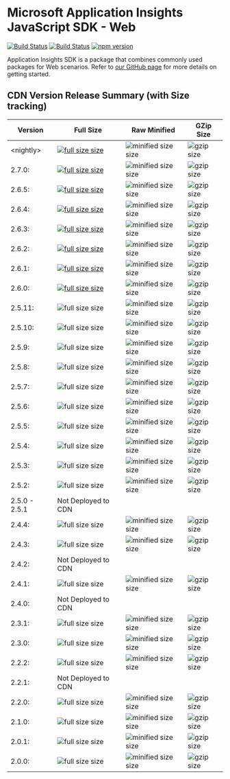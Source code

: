 <properties
	pageTitle="Application Insights JavaScript SDK - AISKU"
	description="Reference doc"
	services="application-insights"
    documentationCenter=".net"
/>

<tags
	ms.service="application-insights"
	ms.workload="tbd"
	ms.tgt_pltfrm="ibiza"
	ms.devlang="na"
	ms.topic="article"
	ms.date="10/8/2019"/>

# Microsoft Application Insights JavaScript SDK - Web

[![Build Status](https://dev.azure.com/mseng/AppInsights/_apis/build/status/AppInsights%20-%20DevTools/1DS%20JavaScript%20SDK%20web%20SKU%20vNext?branchName=master)](https://dev.azure.com/mseng/AppInsights/_build/latest?definitionId=8184&branchName=master)
[![Build Status](https://travis-ci.org/microsoft/ApplicationInsights-JS.svg?branch=master)](https://travis-ci.org/microsoft/ApplicationInsights-JS)
[![npm version](https://badge.fury.io/js/%40microsoft%2Fapplicationinsights-web.svg)](https://badge.fury.io/js/%40microsoft%2Fapplicationinsights-web)

Application Insights SDK is a package that combines commonly used packages for Web scenarios.
Refer to [our GitHub page](https://github.com/microsoft/applicationinsights-js) for more details on getting started.

## CDN Version Release Summary (with Size tracking)

| Version | Full Size | Raw Minified | GZip Size 
|---------|-----------|--------------|-------------
| &lt;nightly&gt;  | [![full size size](https://img.badgesize.io/https://js.monitor.azure.com/nightly/ai.2-nightly.js.svg?label=full%20size&color=blue)](https://img.badgesize.io/https://js.monitor.azure.com/nightly/ai.2-nightly.js.svg?label=full%20size&color=blue)| ![minified size size](https://img.badgesize.io/https://js.monitor.azure.com/nightly/ai.2-nightly.min.js.svg?label=minified%20size&color=darkorchid) | ![gzip size](https://img.badgesize.io/https://js.monitor.azure.com/nightly/ai.2-nightly.min.js.svg?compression=gzip&softmax=30000&max=35000)
| 2.7.0:  | [![full size size](https://img.badgesize.io/https://js.monitor.azure.com/scripts/b/ai.2.7.0.js.svg?label=full%20size&color=blue)](https://img.badgesize.io/https://js.monitor.azure.com/scripts/b/ai.2.7.0.js.svg?label=full%20size&color=blue)| ![minified size size](https://img.badgesize.io/https://js.monitor.azure.com/scripts/b/ai.2.7.0.min.js.svg?label=minified%20size&color=darkorchid) | ![gzip size](https://img.badgesize.io/https://js.monitor.azure.com/scripts/b/ai.2.7.0.min.js.svg?compression=gzip&softmax=30000&max=35000)
| 2.6.5:  | [![full size size](https://img.badgesize.io/https://js.monitor.azure.com/scripts/b/ai.2.6.5.js.svg?label=full%20size&color=blue)](https://img.badgesize.io/https://js.monitor.azure.com/scripts/b/ai.2.6.5.js.svg?label=full%20size&color=blue)| ![minified size size](https://img.badgesize.io/https://js.monitor.azure.com/scripts/b/ai.2.6.5.min.js.svg?label=minified%20size&color=darkorchid) | ![gzip size](https://img.badgesize.io/https://js.monitor.azure.com/scripts/b/ai.2.6.5.min.js.svg?compression=gzip&softmax=30000&max=35000)
| 2.6.4:  | [![full size size](https://img.badgesize.io/https://js.monitor.azure.com/scripts/b/ai.2.6.4.js.svg?label=full%20size&color=blue)](https://img.badgesize.io/https://js.monitor.azure.com/scripts/b/ai.2.6.4.js.svg?label=full%20size&color=blue)| ![minified size size](https://img.badgesize.io/https://js.monitor.azure.com/scripts/b/ai.2.6.4.min.js.svg?label=minified%20size&color=darkorchid) | ![gzip size](https://img.badgesize.io/https://js.monitor.azure.com/scripts/b/ai.2.6.4.min.js.svg?compression=gzip&softmax=30000&max=35000)
| 2.6.3:  | [![full size size](https://img.badgesize.io/https://js.monitor.azure.com/scripts/b/ai.2.6.3.js.svg?label=full%20size&color=blue)](https://img.badgesize.io/https://js.monitor.azure.com/scripts/b/ai.2.6.3.js.svg?label=full%20size&color=blue)| ![minified size size](https://img.badgesize.io/https://js.monitor.azure.com/scripts/b/ai.2.6.3.min.js.svg?label=minified%20size&color=darkorchid) | ![gzip size](https://img.badgesize.io/https://js.monitor.azure.com/scripts/b/ai.2.6.3.min.js.svg?compression=gzip&softmax=30000&max=35000)
| 2.6.2:  | [![full size size](https://img.badgesize.io/https://js.monitor.azure.com/scripts/b/ai.2.6.2.js.svg?label=full%20size&color=blue)](https://img.badgesize.io/https://js.monitor.azure.com/scripts/b/ai.2.6.2.js.svg?label=full%20size&color=blue)| ![minified size size](https://img.badgesize.io/https://js.monitor.azure.com/scripts/b/ai.2.6.2.min.js.svg?label=minified%20size&color=darkorchid) | ![gzip size](https://img.badgesize.io/https://js.monitor.azure.com/scripts/b/ai.2.6.2.min.js.svg?compression=gzip&softmax=30000&max=35000)
| 2.6.1:  | [![full size size](https://img.badgesize.io/https://js.monitor.azure.com/scripts/b/ai.2.6.1.js.svg?label=full%20size&color=blue)](https://img.badgesize.io/https://js.monitor.azure.com/scripts/b/ai.2.6.1.js.svg?label=full%20size&color=blue)| ![minified size size](https://img.badgesize.io/https://js.monitor.azure.com/scripts/b/ai.2.6.1.min.js.svg?label=minified%20size&color=darkorchid) | ![gzip size](https://img.badgesize.io/https://js.monitor.azure.com/scripts/b/ai.2.6.1.min.js.svg?compression=gzip&softmax=30000&max=35000)
| 2.6.0:  | [![full size size](https://img.badgesize.io/https://js.monitor.azure.com/scripts/b/ai.2.6.0.js.svg?label=full%20size&color=blue)](https://img.badgesize.io/https://js.monitor.azure.com/scripts/b/ai.2.6.0.js.svg?label=full%20size&color=blue)| ![minified size size](https://img.badgesize.io/https://js.monitor.azure.com/scripts/b/ai.2.6.0.min.js.svg?label=minified%20size&color=darkorchid) | ![gzip size](https://img.badgesize.io/https://js.monitor.azure.com/scripts/b/ai.2.6.0.min.js.svg?compression=gzip&softmax=30000&max=35000)
| 2.5.11:  | ![full size size](https://img.badgesize.io/https://js.monitor.azure.com/scripts/b/ai.2.5.11.js.svg?label=full%20size&color=blue)| ![minified size size](https://img.badgesize.io/https://js.monitor.azure.com/scripts/b/ai.2.5.11.min.js.svg?label=minified%20size&color=darkorchid) | ![gzip size](https://img.badgesize.io/https://js.monitor.azure.com/scripts/b/ai.2.5.11.min.js.svg?compression=gzip&softmax=30000&max=35000)
| 2.5.10:  | ![full size size](https://img.badgesize.io/https://js.monitor.azure.com/scripts/b/ai.2.5.10.js.svg?label=full%20size&color=blue)| ![minified size size](https://img.badgesize.io/https://js.monitor.azure.com/scripts/b/ai.2.5.10.min.js.svg?label=minified%20size&color=darkorchid) | ![gzip size](https://img.badgesize.io/https://js.monitor.azure.com/scripts/b/ai.2.5.10.min.js.svg?compression=gzip&softmax=30000&max=35000)
| 2.5.9:  | ![full size size](https://img.badgesize.io/https://js.monitor.azure.com/scripts/b/ai.2.5.9.js.svg?label=full%20size&color=blue)| ![minified size size](https://img.badgesize.io/https://js.monitor.azure.com/scripts/b/ai.2.5.9.min.js.svg?label=minified%20size&color=darkorchid) | ![gzip size](https://img.badgesize.io/https://js.monitor.azure.com/scripts/b/ai.2.5.9.min.js.svg?compression=gzip&softmax=30000&max=35000)
| 2.5.8:  | ![full size size](https://img.badgesize.io/https://js.monitor.azure.com/scripts/b/ai.2.5.8.js.svg?label=full%20size&color=blue)| ![minified size size](https://img.badgesize.io/https://js.monitor.azure.com/scripts/b/ai.2.5.8.min.js.svg?label=minified%20size&color=darkorchid) | ![gzip size](https://img.badgesize.io/https://js.monitor.azure.com/scripts/b/ai.2.5.8.min.js.svg?compression=gzip&softmax=30000&max=35000)
| 2.5.7:  | ![full size size](https://img.badgesize.io/https://js.monitor.azure.com/scripts/b/ai.2.5.7.js.svg?label=full%20size&color=blue)| ![minified size size](https://img.badgesize.io/https://js.monitor.azure.com/scripts/b/ai.2.5.7.min.js.svg?label=minified%20size&color=darkorchid) | ![gzip size](https://img.badgesize.io/https://js.monitor.azure.com/scripts/b/ai.2.5.7.min.js.svg?compression=gzip&softmax=30000&max=35000)
| 2.5.6:  | ![full size size](https://img.badgesize.io/https://js.monitor.azure.com/scripts/b/ai.2.5.6.js.svg?label=full%20size&color=blue)| ![minified size size](https://img.badgesize.io/https://js.monitor.azure.com/scripts/b/ai.2.5.6.min.js.svg?label=minified%20size&color=darkorchid) | ![gzip size](https://img.badgesize.io/https://js.monitor.azure.com/scripts/b/ai.2.5.6.min.js.svg?compression=gzip&softmax=30000&max=35000)
| 2.5.5:  | ![full size size](https://img.badgesize.io/https://js.monitor.azure.com/scripts/b/ai.2.5.5.js.svg?label=full%20size&color=blue)| ![minified size size](https://img.badgesize.io/https://js.monitor.azure.com/scripts/b/ai.2.5.5.min.js.svg?label=minified%20size&color=darkorchid) | ![gzip size](https://img.badgesize.io/https://js.monitor.azure.com/scripts/b/ai.2.5.5.min.js.svg?compression=gzip&softmax=30000&max=35000)
| 2.5.4:  | ![full size size](https://img.badgesize.io/https://js.monitor.azure.com/scripts/b/ai.2.5.4.js.svg?label=full%20size&color=blue)| ![minified size size](https://img.badgesize.io/https://js.monitor.azure.com/scripts/b/ai.2.5.4.min.js.svg?label=minified%20size&color=darkorchid) | ![gzip size](https://img.badgesize.io/https://js.monitor.azure.com/scripts/b/ai.2.5.4.min.js.svg?compression=gzip&softmax=30000&max=35000)
| 2.5.3:  | ![full size size](https://img.badgesize.io/https://js.monitor.azure.com/scripts/b/ai.2.5.3.js.svg?label=full%20size&color=blue)| ![minified size size](https://img.badgesize.io/https://js.monitor.azure.com/scripts/b/ai.2.5.3.min.js.svg?label=minified%20size&color=darkorchid) | ![gzip size](https://img.badgesize.io/https://js.monitor.azure.com/scripts/b/ai.2.5.3.min.js.svg?compression=gzip&softmax=30000&max=35000)
| 2.5.2:  | ![full size size](https://img.badgesize.io/https://js.monitor.azure.com/scripts/b/ai.2.5.2.js.svg?label=full%20size&color=blue)| ![minified size size](https://img.badgesize.io/https://js.monitor.azure.com/scripts/b/ai.2.5.2.min.js.svg?label=minified%20size&color=darkorchid) | ![gzip size](https://img.badgesize.io/https://js.monitor.azure.com/scripts/b/ai.2.5.2.min.js.svg?compression=gzip&softmax=30000&max=35000)
| 2.5.0 - 2.5.1 | Not Deployed to CDN |  |
| 2.4.4:  | ![full size size](https://img.badgesize.io/https://js.monitor.azure.com/scripts/b/ai.2.4.4.js.svg?label=full%20size&color=blue)| ![minified size size](https://img.badgesize.io/https://js.monitor.azure.com/scripts/b/ai.2.4.4.min.js.svg?label=minified%20size&color=darkorchid) | ![gzip size](https://img.badgesize.io/https://js.monitor.azure.com/scripts/b/ai.2.4.4.min.js.svg?compression=gzip&softmax=30000&max=35000)
| 2.4.3:  | ![full size size](https://img.badgesize.io/https://js.monitor.azure.com/scripts/b/ai.2.4.3.js.svg?label=full%20size&color=blue)| ![minified size size](https://img.badgesize.io/https://js.monitor.azure.com/scripts/b/ai.2.4.3.min.js.svg?label=minified%20size&color=darkorchid) | ![gzip size](https://img.badgesize.io/https://js.monitor.azure.com/scripts/b/ai.2.4.3.min.js.svg?compression=gzip&softmax=30000&max=35000)
| 2.4.2:  | Not Deployed to CDN
| 2.4.1:  | ![full size size](https://img.badgesize.io/https://js.monitor.azure.com/scripts/b/ai.2.4.1.js.svg?label=full%20size&color=blue)| ![minified size size](https://img.badgesize.io/https://js.monitor.azure.com/scripts/b/ai.2.4.1.min.js.svg?label=minified%20size&color=darkorchid) | ![gzip size](https://img.badgesize.io/https://js.monitor.azure.com/scripts/b/ai.2.4.1.min.js.svg?compression=gzip&softmax=30000&max=35000)
| 2.4.0:  | Not Deployed to CDN
| 2.3.1:  | ![full size size](https://img.badgesize.io/https://js.monitor.azure.com/scripts/b/ai.2.3.1.js.svg?label=full%20size&color=blue)| ![minified size size](https://img.badgesize.io/https://js.monitor.azure.com/scripts/b/ai.2.3.1.min.js.svg?label=minified%20size&color=darkorchid) | ![gzip size](https://img.badgesize.io/https://js.monitor.azure.com/scripts/b/ai.2.3.1.min.js.svg?compression=gzip&softmax=30000&max=35000)
| 2.3.0:  | ![full size size](https://img.badgesize.io/https://js.monitor.azure.com/scripts/b/ai.2.3.0.js.svg?label=full%20size&color=blue)| ![minified size size](https://img.badgesize.io/https://js.monitor.azure.com/scripts/b/ai.2.3.0.min.js.svg?label=minified%20size&color=darkorchid) | ![gzip size](https://img.badgesize.io/https://js.monitor.azure.com/scripts/b/ai.2.3.0.min.js.svg?compression=gzip&softmax=30000&max=35000)
| 2.2.2:  | ![full size size](https://img.badgesize.io/https://js.monitor.azure.com/scripts/b/ai.2.2.2.js.svg?label=full%20size&color=blue)| ![minified size size](https://img.badgesize.io/https://js.monitor.azure.com/scripts/b/ai.2.2.2.min.js.svg?label=minified%20size&color=darkorchid) | ![gzip size](https://img.badgesize.io/https://js.monitor.azure.com/scripts/b/ai.2.2.2.min.js.svg?compression=gzip&softmax=30000&max=35000)
| 2.2.1:  | Not Deployed to CDN
| 2.2.0:  | ![full size size](https://img.badgesize.io/https://js.monitor.azure.com/scripts/b/ai.2.2.0.js.svg?label=full%20size&color=blue)| ![minified size size](https://img.badgesize.io/https://js.monitor.azure.com/scripts/b/ai.2.2.0.min.js.svg?label=minified%20size&color=darkorchid) | ![gzip size](https://img.badgesize.io/https://js.monitor.azure.com/scripts/b/ai.2.2.0.min.js.svg?compression=gzip&softmax=30000&max=35000)
| 2.1.0:  | ![full size size](https://img.badgesize.io/https://js.monitor.azure.com/scripts/b/ai.2.1.0.js.svg?label=full%20size&color=blue)| ![minified size size](https://img.badgesize.io/https://js.monitor.azure.com/scripts/b/ai.2.1.0.min.js.svg?label=minified%20size&color=darkorchid) | ![gzip size](https://img.badgesize.io/https://js.monitor.azure.com/scripts/b/ai.2.1.0.min.js.svg?compression=gzip&softmax=30000&max=35000)
| 2.0.1:  | ![full size size](https://img.badgesize.io/https://js.monitor.azure.com/scripts/b/ai.2.0.1.js.svg?label=full%20size&color=blue)| ![minified size size](https://img.badgesize.io/https://js.monitor.azure.com/scripts/b/ai.2.0.1.min.js.svg?label=minified%20size&color=darkorchid) | ![gzip size](https://img.badgesize.io/https://js.monitor.azure.com/scripts/b/ai.2.0.1.min.js.svg?compression=gzip&softmax=30000&max=35000)
| 2.0.0:  | ![full size size](https://img.badgesize.io/https://js.monitor.azure.com/scripts/b/ai.2.0.0.js.svg?label=full%20size&color=blue)| ![minified size size](https://img.badgesize.io/https://js.monitor.azure.com/scripts/b/ai.2.0.0.min.js.svg?label=minified%20size&color=darkorchid) | ![gzip size](https://img.badgesize.io/https://js.monitor.azure.com/scripts/b/ai.2.0.0.min.js.svg?compression=gzip&softmax=30000&max=35000)